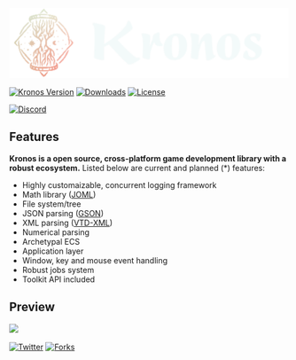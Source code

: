 ![logo](.githubassets/kronos_logo.svg)

[![Kronos Version](https://img.shields.io/badge/version-alpha%200.1-lightgrey)](https://acidfrog.net/)
[![Downloads](https://img.shields.io/github/downloads/tempsies/kronos/total)](https://github.com/Tempsies/Kronos)
[![License](https://img.shields.io/github/license/tempsies/kronos)](https://www.mozilla.org/en-US/MPL/2.0/)

[![Discord](https://img.shields.io/discord/880676053729837057?color=blue&label=discord&logo=Discord)](https://discord.gg/ChBNXJUvx2)

## Features
**Kronos is a open source, cross-platform game development library with a robust ecosystem.** Listed below are current and planned (\*) features:
- Highly customaizable, concurrent logging framework
- Math library ([JOML](https://github.com/JOML-CI/JOML))
- File system/tree
- JSON parsing ([GSON](https://github.com/google/gson))
- XML parsing ([VTD-XML](https://github.com/dryade/vtd-xml))
- Numerical parsing
- Archetypal ECS
- Application layer
- Window, key and mouse event handling
- Robust jobs system
- Toolkit API included

## Preview
![](.githubassets/screenshot_1.gif)

[![Twitter](https://img.shields.io/twitter/follow/AcidFrogLLC?style=social)](https://twitter.com/AcidFrogLLC)
[![Forks](https://img.shields.io/github/forks/tempsies/kronos?style=social)](https://github.com/Tempsies/Kronos)
